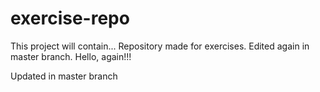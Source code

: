 # exercise-repo
This project will contain...
Repository made for exercises.
Edited again in master branch.
Hello, again!!!

Updated in master branch

